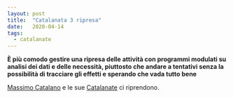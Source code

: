 ```yaml
---
layout: post
title:  "Catalanata 3 ripresa"
date:   2020-04-14
tags:
  - catalanate
---
```


**È più comodo gestire una ripresa delle attività con programmi modulati su analisi dei dati e delle necessità, piuttosto che andare a tentativi senza la possibilità di tracciare gli effetti e sperando che vada tutto bene**

[Massimo Catalano](https://it.wikipedia.org/wiki/Massimo_Catalano) e le sue [Catalanate](https://youtu.be/JGpSoU66kQU) ci riprendono.
